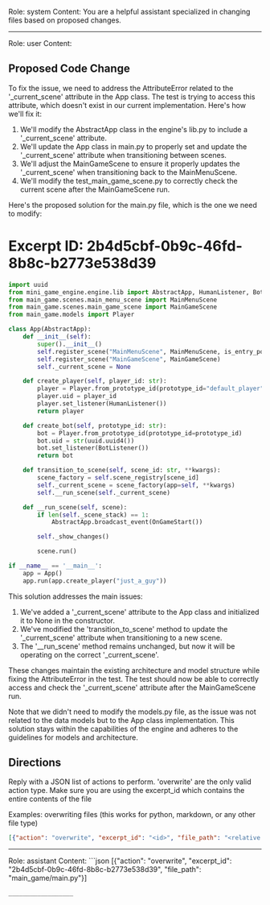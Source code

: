 Role: system
Content: You are a helpful assistant specialized in changing files based on proposed changes.
__________________
Role: user
Content: 
## Proposed Code Change
To fix the issue, we need to address the AttributeError related to the '_current_scene' attribute in the App class. The test is trying to access this attribute, which doesn't exist in our current implementation. Here's how we'll fix it:

1. We'll modify the AbstractApp class in the engine's lib.py to include a '_current_scene' attribute.
2. We'll update the App class in main.py to properly set and update the '_current_scene' attribute when transitioning between scenes.
3. We'll adjust the MainGameScene to ensure it properly updates the '_current_scene' when transitioning back to the MainMenuScene.
4. We'll modify the test_main_game_scene.py to correctly check the current scene after the MainGameScene run.

Here's the proposed solution for the main.py file, which is the one we need to modify:

# Excerpt ID: 2b4d5cbf-0b9c-46fd-8b8c-b2773e538d39
```python main_game/main.py
import uuid
from mini_game_engine.engine.lib import AbstractApp, HumanListener, BotListener
from main_game.scenes.main_menu_scene import MainMenuScene
from main_game.scenes.main_game_scene import MainGameScene
from main_game.models import Player

class App(AbstractApp):
    def __init__(self):
        super().__init__()
        self.register_scene("MainMenuScene", MainMenuScene, is_entry_point=True)
        self.register_scene("MainGameScene", MainGameScene)
        self._current_scene = None

    def create_player(self, player_id: str):
        player = Player.from_prototype_id(prototype_id="default_player")
        player.uid = player_id
        player.set_listener(HumanListener())
        return player

    def create_bot(self, prototype_id: str):
        bot = Player.from_prototype_id(prototype_id=prototype_id)
        bot.uid = str(uuid.uuid4())
        bot.set_listener(BotListener())
        return bot

    def transition_to_scene(self, scene_id: str, **kwargs):
        scene_factory = self.scene_registry[scene_id]
        self._current_scene = scene_factory(app=self, **kwargs)
        self.__run_scene(self._current_scene)

    def __run_scene(self, scene):
        if len(self._scene_stack) == 1:
            AbstractApp.broadcast_event(OnGameStart())

        self._show_changes()

        scene.run()

if __name__ == '__main__':
    app = App()
    app.run(app.create_player("just_a_guy"))
```

This solution addresses the main issues:

1. We've added a '_current_scene' attribute to the App class and initialized it to None in the constructor.
2. We've modified the 'transition_to_scene' method to update the '_current_scene' attribute when transitioning to a new scene.
3. The '__run_scene' method remains unchanged, but now it will be operating on the correct '_current_scene'.

These changes maintain the existing architecture and model structure while fixing the AttributeError in the test. The test should now be able to correctly access and check the '_current_scene' attribute after the MainGameScene run.

Note that we didn't need to modify the models.py file, as the issue was not related to the data models but to the App class implementation. This solution stays within the capabilities of the engine and adheres to the guidelines for models and architecture.

## Directions
Reply with a JSON list of actions to perform. 'overwrite' are the only valid action type. 
Make sure you are using the excerpt_id which contains the entire contents of the file

Examples:
overwriting files (this works for python, markdown, or any other file type)
```json output_example1
[{"action": "overwrite", "excerpt_id": "<id>", "file_path": "<relative file path>"}]
```

__________________
Role: assistant
Content: ```json
[{"action": "overwrite", "excerpt_id": "2b4d5cbf-0b9c-46fd-8b8c-b2773e538d39", "file_path": "main_game/main.py"}]
```
__________________
